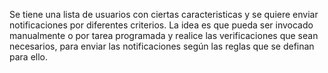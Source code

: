 Se tiene una lista de usuarios con ciertas caracteristicas y se quiere enviar notificaciones por diferentes criterios. La idea es que pueda ser invocado manualmente o por tarea programada y realice las verificaciones que sean necesarios, para enviar las notificaciones según las reglas que se definan para ello.